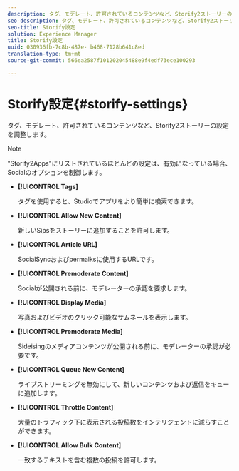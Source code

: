 ```yaml
---
description: タグ、モデレート、許可されているコンテンツなど、Storify2ストーリーの設定を調整します。
seo-description: タグ、モデレート、許可されているコンテンツなど、Storify2ストーリーの設定を調整します。
seo-title: Storify設定
solution: Experience Manager
title: Storify設定
uuid: 030936fb-7c8b-487e- b468-7128b641c8ed
translation-type: tm+mt
source-git-commit: 566ea2587f101202045488e9f4edf73ece100293

---
```



# Storify設定{#storify-settings}

タグ、モデレート、許可されているコンテンツなど、Storify2ストーリーの設定を調整します。

>[!NOTE]
>
>"Storify2Apps"にリストされているほとんどの設定は、有効になっている場合、Socialのオプションを制御します。

* **[!UICONTROL Tags]**

   タグを使用すると、Studioでアプリをより簡単に検索できます。

* **[!UICONTROL Allow New Content]**

   新しいSipsをストーリーに追加することを許可します。

* **[!UICONTROL Article URL]**

   SocialSyncおよびpermalksに使用するURLです。

* **[!UICONTROL Premoderate Content]**

   Socialが公開される前に、モデレーターの承認を要求します。

* **[!UICONTROL Display Media]**

   写真およびビデオのクリック可能なサムネールを表示します。

* **[!UICONTROL Premoderate Media]**

   Sideisingのメディアコンテンツが公開される前に、モデレーターの承認が必要です。

* **[!UICONTROL Queue New Content]**

   ライブストリーミングを無効にして、新しいコンテンツおよび返信をキューに追加します。

* **[!UICONTROL Throttle Content]**

   大量のトラフィック下に表示される投稿数をインテリジェントに減らすことができます。

* **[!UICONTROL Allow Bulk Content]**

   一致するテキストを含む複数の投稿を許可します。

